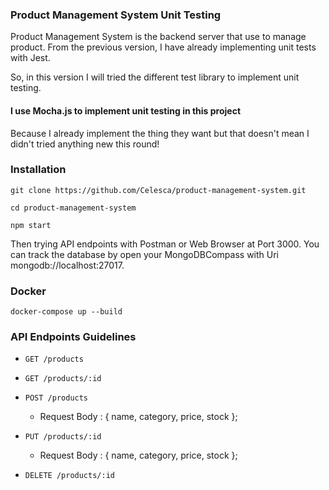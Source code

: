 ### Product Management System Unit Testing

Product Management System is the backend server that use to manage product.
From the previous version, I have already implementing unit tests with Jest.

So, in this version I will tried the different test library to implement unit testing.

#### I use Mocha.js to implement unit testing in this project

Because I already implement the thing they want but that doesn't mean I didn't tried anything new this round!

### Installation

`git clone https://github.com/Celesca/product-management-system.git`

`cd product-management-system`

`npm start`

Then trying API endpoints with Postman or Web Browser at Port 3000.
You can track the database by open your MongoDBCompass with Uri mongodb://localhost:27017.

### Docker

`docker-compose up --build`

### API Endpoints Guidelines

* `GET /products`

* `GET /products/:id`

* `POST /products`
  - Request Body : 
    {
      name,
      category,
      price,
      stock
    };

* `PUT /products/:id`
  - Request Body : 
    {
      name,
      category,
      price,
      stock
    };

* `DELETE /products/:id`

